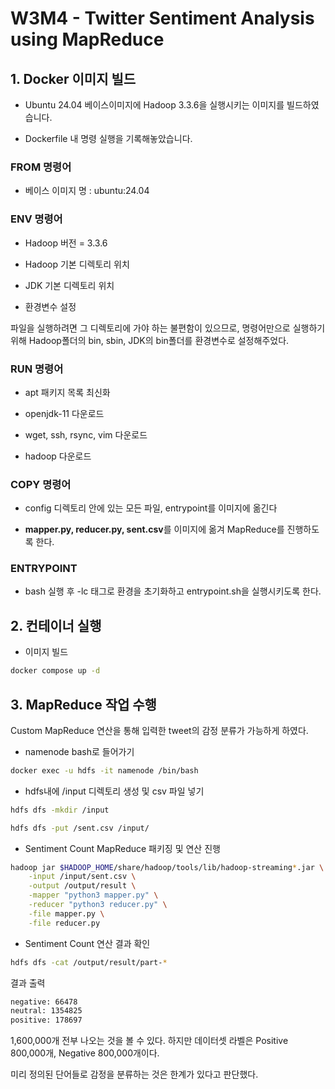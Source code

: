 # W3M4 - Twitter Sentiment Analysis using MapReduce

## 1. Docker 이미지 빌드

- Ubuntu 24.04 베이스이미지에 Hadoop 3.3.6을 실행시키는 이미지를 빌드하였습니다.
 
- Dockerfile 내 명령 실행을 기록해놓았습니다.

### FROM 명령어

- 베이스 이미지 명 : ubuntu:24.04

### ENV 명령어

- Hadoop 버전 = 3.3.6

- Hadoop 기본 디렉토리 위치

- JDK 기본 디렉토리 위치

- 환경변수 설정

파일을 실행하려면 그 디렉토리에 가야 하는 불편함이 있으므로, 명령어만으로 실행하기 위해 Hadoop폴더의 bin, sbin, JDK의 bin폴더를 환경변수로 설정해주었다.

### RUN 명령어

- apt 패키지 목록 최신화

- openjdk-11 다운로드

- wget, ssh, rsync, vim 다운로드

- hadoop 다운로드

### COPY 명령어

- config 디렉토리 안에 있는 모든 파일, entrypoint를 이미지에 옮긴다

- **mapper.py, reducer.py, sent.csv**를 이미지에 옮겨 MapReduce를 진행하도록 한다.

### ENTRYPOINT

- bash 실행 후 -lc 태그로 환경을 초기화하고 entrypoint.sh을 실행시키도록 한다.


## 2. 컨테이너 실행

- 이미지 빌드

```bash
docker compose up -d
```

## 3. MapReduce 작업 수행

Custom MapReduce 연산을 통해 입력한 tweet의 감정 분류가 가능하게 하였다.

- namenode bash로 들어가기

```bash
docker exec -u hdfs -it namenode /bin/bash
```

- hdfs내에 /input 디렉토리 생성 및 csv 파일 넣기

```bash
hdfs dfs -mkdir /input
```

```bash
hdfs dfs -put /sent.csv /input/
```

- Sentiment Count MapReduce 패키징 및 연산 진행

```bash
hadoop jar $HADOOP_HOME/share/hadoop/tools/lib/hadoop-streaming*.jar \
    -input /input/sent.csv \
    -output /output/result \
    -mapper "python3 mapper.py" \
    -reducer "python3 reducer.py" \
    -file mapper.py \
    -file reducer.py
```

- Sentiment Count 연산 결과 확인

```bash
hdfs dfs -cat /output/result/part-*
```

결과 출력

```bash
negative: 66478
neutral: 1354825
positive: 178697
```

1,600,000개 전부 나오는 것을 볼 수 있다. 하지만 데이터셋 라벨은 Positive 800,000개, Negative 800,000개이다.

미리 정의된 단어들로 감정을 분류하는 것은 한계가 있다고 판단했다.